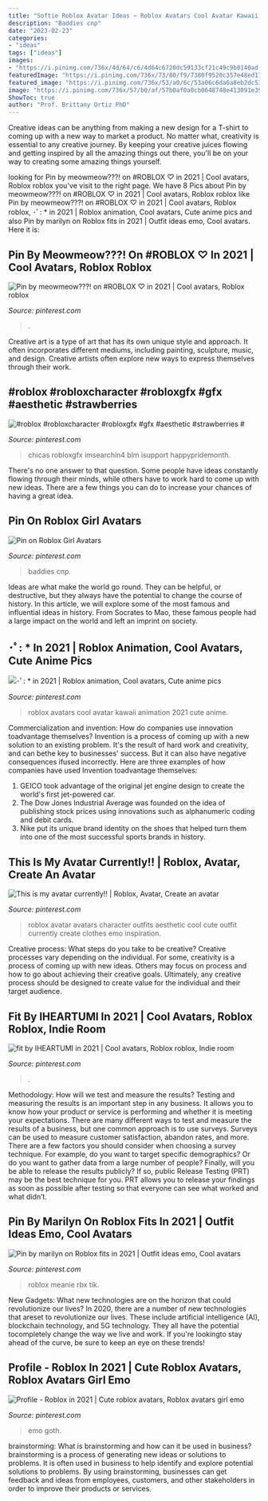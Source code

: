 ```yaml
---
title: "Softie Roblox Avatar Ideas ~ Roblox Avatars Cool Avatar Kawaii Animation 2021 Cute Anime"
description: "Baddies cnp"
date: "2023-02-23"
categories:
- "ideas"
tags: ["ideas"]
images:
- "https://i.pinimg.com/736x/4d/64/c6/4d64c6720dc59133cf21c49c9b0140ad.jpg"
featuredImage: "https://i.pinimg.com/736x/73/80/f9/7380f9520c357e48ed1710d033a95f32.jpg"
featured_image: "https://i.pinimg.com/736x/53/a0/6c/53a06c6da6a8eb2dc53784ffcc6728e8.jpg"
image: "https://i.pinimg.com/736x/57/b0/af/57b0af0a0cb0648748e413091e394338.jpg"
ShowToc: true
author: "Prof. Brittany Ortiz PhD"
---
```



Creative ideas can be anything from making a new design for a T-shirt to coming up with a new way to market a product. No matter what, creativity is essential to any creative journey. By keeping your creative juices flowing and getting inspired by all the amazing things out there, you'll be on your way to creating some amazing things yourself.

	

		
looking for Pin by meowmeow???! on #ROBLOX ♡ in 2021 | Cool avatars, Roblox roblox you've visit to the right page. We have 8 Pics about Pin by meowmeow???! on #ROBLOX ♡ in 2021 | Cool avatars, Roblox roblox like Pin by meowmeow???! on #ROBLOX ♡ in 2021 | Cool avatars, Roblox roblox, ･ﾟ: * in 2021 | Roblox animation, Cool avatars, Cute anime pics and also Pin by marilyn on Roblox fits in 2021 | Outfit ideas emo, Cool avatars. Here it is:
		
    
## Pin By Meowmeow???! On #ROBLOX ♡ In 2021 | Cool Avatars, Roblox Roblox

<img loading=lazy src="https://i.pinimg.com/736x/99/e7/5a/99e75a2e387d78d5d43ed9d4b7cbd82a.jpg" onerror="this.onerror=null;this.src='https://tse2.mm.bing.net/th?id=OIP.g7cEdwdbpEzjny-cev90OQHaNK&amp;pid=15.1';" alt="Pin by meowmeow???! on #ROBLOX ♡ in 2021 | Cool avatars, Roblox roblox">

_Source: pinterest.com_

>. 

	

Creative art is a type of art that has its own unique style and approach. It often incorporates different mediums, including painting, sculpture, music, and design. Creative artists often explore new ways to express themselves through their work.

    
## #roblox #robloxcharacter #robloxgfx #gfx #aesthetic #strawberries #

<img loading=lazy src="https://i.pinimg.com/736x/38/90/00/3890004a419a1c5e5b4cb17eb3160795.jpg" onerror="this.onerror=null;this.src='https://tse4.mm.bing.net/th?id=OIP.5enQG2yuJ8VRvMd0ppW7KgHaGk&amp;pid=15.1';" alt="#roblox #robloxcharacter #robloxgfx #gfx #aesthetic #strawberries #">

_Source: pinterest.com_

>chicas robloxgfx imsearchin4 blm isupport happypridemonth. 

	

There's no one answer to that question. Some people have ideas constantly flowing through their minds, while others have to work hard to come up with new ideas. There are a few things you can do to increase your chances of having a great idea.

    
## Pin On Roblox Girl Avatars

<img loading=lazy src="https://i.pinimg.com/736x/53/a0/6c/53a06c6da6a8eb2dc53784ffcc6728e8.jpg" onerror="this.onerror=null;this.src='https://tse4.mm.bing.net/th?id=OIP.4v16-lXokLIaZNB-ubR15QHaEi&amp;pid=15.1';" alt="Pin on Roblox Girl Avatars">

_Source: pinterest.com_

>baddies cnp. 

	

Ideas are what make the world go round. They can be helpful, or destructive, but they always have the potential to change the course of history. In this article, we will explore some of the most famous and influential ideas in history. From Socrates to Mao, these famous people had a large impact on the world and left an imprint on society.

    
## ･ﾟ: * In 2021 | Roblox Animation, Cool Avatars, Cute Anime Pics

<img loading=lazy src="https://i.pinimg.com/736x/99/68/41/9968417eb672a11fc572ce4ad637c4b2.jpg" onerror="this.onerror=null;this.src='https://tse2.mm.bing.net/th?id=OIP.rCef1DZk4uyB4O7SpWdZrQHaMD&amp;pid=15.1';" alt="･ﾟ: * in 2021 | Roblox animation, Cool avatars, Cute anime pics">

_Source: pinterest.com_

>roblox avatars cool avatar kawaii animation 2021 cute anime. 

	

Commercialization and invention: How do companies use innovation toadvantage themselves?
Invention is a process of coming up with a new solution to an existing problem. It's the result of hard work and creativity, and can bethe key to businesses' success. But it can also have negative consequences ifused incorrectly. Here are three examples of how companies have used Invention toadvantage themselves: 
1. GEICO took advantage of the original jet engine design to create the world's first jet-powered car.
2. The Dow Jones Industrial Average was founded on the idea of publishing stock prices using innovations such as alphanumeric coding and debit cards.
3. Nike put its unique brand identity on the shoes that helped turn them into one of the most successful sports brands in history.

    
## This Is My Avatar Currently!! | Roblox, Avatar, Create An Avatar

<img loading=lazy src="https://i.pinimg.com/736x/57/b0/af/57b0af0a0cb0648748e413091e394338.jpg" onerror="this.onerror=null;this.src='https://tse1.mm.bing.net/th?id=OIP.7FL5FX2pwrHLXAbiqSwU2wHaK7&amp;pid=15.1';" alt="This is my avatar currently!! | Roblox, Avatar, Create an avatar">

_Source: pinterest.com_

>roblox avatar avatars character outfits aesthetic cool cute outfit currently create clothes emo inspiration. 

	

Creative process: What steps do you take to be creative?
Creative processes vary depending on the individual. For some, creativity is a process of coming up with new ideas. Others may focus on process and how to go about achieving their creative goals. Ultimately, any creative process should be designed to create value for the individual and their target audience.

    
## Fit By IHEARTUMI In 2021 | Cool Avatars, Roblox Roblox, Indie Room

<img loading=lazy src="https://i.pinimg.com/736x/73/80/f9/7380f9520c357e48ed1710d033a95f32.jpg" onerror="this.onerror=null;this.src='https://tse3.mm.bing.net/th?id=OIP.-b2y_9cASAmcOdlHkMhW0QHaM-&amp;pid=15.1';" alt="fit by IHEARTUMI in 2021 | Cool avatars, Roblox roblox, Indie room">

_Source: pinterest.com_

>. 

	

Methodology: How will we test and measure the results?
Testing and measuring the results is an important step in any business. It allows you to know how your product or service is performing and whether it is meeting your expectations. There are many different ways to test and measure the results of a business, but one common approach is to use surveys. Surveys can be used to measure customer satisfaction, abandon rates, and more.
There are a few factors you should consider when choosing a survey technique. For example, do you want to target specific demographics? Or do you want to gather data from a large number of people? Finally, will you be able to release the results publicly? If so, public Release Testing (PRT) may be the best technique for you. PRT allows you to release your findings as soon as possible after testing so that everyone can see what worked and what didn’t.

    
## Pin By Marilyn On Roblox Fits In 2021 | Outfit Ideas Emo, Cool Avatars

<img loading=lazy src="https://i.pinimg.com/736x/4d/64/c6/4d64c6720dc59133cf21c49c9b0140ad.jpg" onerror="this.onerror=null;this.src='https://tse2.mm.bing.net/th?id=OIP.XD0MN3_1I4pvt3ashHZCogHaMP&amp;pid=15.1';" alt="Pin by marilyn on Roblox fits in 2021 | Outfit ideas emo, Cool avatars">

_Source: pinterest.com_

>roblox meanie rbx tik. 

	

New Gadgets: What new technologies are on the horizon that could revolutionize our lives?
In 2020, there are a number of new technologies that areset to revolutionize our lives. These include artificial intelligence (AI), blockchain technology, and 5G technology. They all have the potential tocompletely change the way we live and work. If you're lookingto stay ahead of the curve, be sure to keep an eye on these trends!

    
## Profile - Roblox In 2021 | Cute Roblox Avatars, Roblox Avatars Girl Emo

<img loading=lazy src="https://i.pinimg.com/736x/3a/d8/08/3ad8082963415ce17f0e660ea9e67002.jpg" onerror="this.onerror=null;this.src='https://tse4.mm.bing.net/th?id=OIP.XnOSiQoCG8-gM2MhQ0T9WQHaGC&amp;pid=15.1';" alt="Profile - Roblox in 2021 | Cute roblox avatars, Roblox avatars girl emo">

_Source: pinterest.com_

>emo goth. 

	

brainstorming: What is brainstorming and how can it be used in business?
brainstorming is a process of generating new ideas or solutions to problems. It is often used in business to help identify and explore potential solutions to problems. By using brainstorming, businesses can get feedback and ideas from employees, customers, and other stakeholders in order to improve their products or services.

